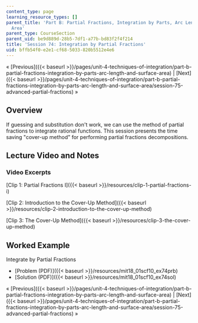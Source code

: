 ```yaml
---
content_type: page
learning_resource_types: []
parent_title: 'Part B: Partial Fractions, Integration by Parts, Arc Length, and Surface
  Area'
parent_type: CourseSection
parent_uid: be9d889d-28b5-7df1-a77b-bd83f2f4f214
title: 'Session 74: Integration by Partial Fractions'
uid: bffb54f0-e2e1-cf68-5033-820b5512e4e6
---
```


« [Previous]({{< baseurl >}}/pages/unit-4-techniques-of-integration/part-b-partial-fractions-integration-by-parts-arc-length-and-surface-area) | [Next]({{< baseurl >}}/pages/unit-4-techniques-of-integration/part-b-partial-fractions-integration-by-parts-arc-length-and-surface-area/session-75-advanced-partial-fractions) »

Overview
--------

If guessing and substitution don't work, we can use the method of partial fractions to integrate rational functions. This session presents the time saving "cover-up method" for performing partial fractions decompositions.

Lecture Video and Notes
-----------------------

### Video Excerpts

[Clip 1: Partial Fractions I]({{< baseurl >}}/resources/clip-1-partial-fractions-i)

[Clip 2: Introduction to the Cover-Up Method]({{< baseurl >}}/resources/clip-2-introduction-to-the-cover-up-method)

[Clip 3: The Cover-Up Method]({{< baseurl >}}/resources/clip-3-the-cover-up-method)

Worked Example
--------------

Integrate by Partial Fractions

*   [Problem (PDF)]({{< baseurl >}}/resources/mit18_01scf10_ex74prb)
*   [Solution (PDF)]({{< baseurl >}}/resources/mit18_01scf10_ex74sol)

« [Previous]({{< baseurl >}}/pages/unit-4-techniques-of-integration/part-b-partial-fractions-integration-by-parts-arc-length-and-surface-area) | [Next]({{< baseurl >}}/pages/unit-4-techniques-of-integration/part-b-partial-fractions-integration-by-parts-arc-length-and-surface-area/session-75-advanced-partial-fractions) »